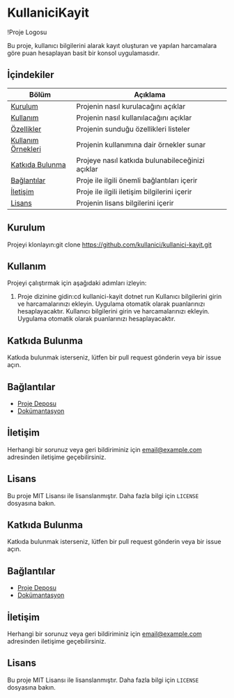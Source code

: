 # KullaniciKayit

!Proje Logosu

Bu proje, kullanıcı bilgilerini alarak kayıt oluşturan ve yapılan harcamalara göre puan hesaplayan basit bir konsol uygulamasıdır.

## İçindekiler

| Bölüm                | Açıklama                                                                 |
|----------------------|--------------------------------------------------------------------------|
| [Kurulum](#kurulum)  | Projenin nasıl kurulacağını açıklar                                      |
| [Kullanım](#kullanım)| Projenin nasıl kullanılacağını açıklar                                   |
| [Özellikler](#özellikler) | Projenin sunduğu özellikleri listeler                                |
| [Kullanım Örnekleri](#kullanım-örnekleri) | Projenin kullanımına dair örnekler sunar                |
| [Katkıda Bulunma](#katkıda-bulunma) | Projeye nasıl katkıda bulunabileceğinizi açıklar            |
| [Bağlantılar](#bağlantılar) | Proje ile ilgili önemli bağlantıları içerir                        |
| [İletişim](#iletişim) | Proje ile ilgili iletişim bilgilerini içerir                            |
| [Lisans](#lisans)    | Projenin lisans bilgilerini içerir                                       |

## Kurulum

Projeyi klonlayın:git clone https://github.com/kullanici/kullanici-kayit.git

## Kullanım

Projeyi çalıştırmak için aşağıdaki adımları izleyin:
1. Proje dizinine gidin:cd kullanici-kayit
dotnet run
Kullanıcı bilgilerini girin ve harcamalarınızı ekleyin. Uygulama otomatik olarak puanlarınızı hesaplayacaktır.
Kullanıcı bilgilerini girin ve harcamalarınızı ekleyin. Uygulama otomatik olarak puanlarınızı hesaplayacaktır.

## Katkıda Bulunma

Katkıda bulunmak isterseniz, lütfen bir pull request gönderin veya bir issue açın.

## Bağlantılar

- [Proje Deposu](https://github.com/kullanici/kullanici-kayit)
- [Dokümantasyon](https://github.com/kullanici/kullanici-kayit/wiki)

## İletişim

Herhangi bir sorunuz veya geri bildiriminiz için [email@example.com](mailto:email@example.com) adresinden iletişime geçebilirsiniz.

## Lisans

Bu proje MIT Lisansı ile lisanslanmıştır. Daha fazla bilgi için `LICENSE` dosyasına bakın.
## Katkıda Bulunma

Katkıda bulunmak isterseniz, lütfen bir pull request gönderin veya bir issue açın.

## Bağlantılar

- [Proje Deposu](https://github.com/kullanici/kullanici-kayit)
- [Dokümantasyon](https://github.com/kullanici/kullanici-kayit/wiki)

## İletişim

Herhangi bir sorunuz veya geri bildiriminiz için [email@example.com](mailto:email@example.com) adresinden iletişime geçebilirsiniz.

## Lisans

Bu proje MIT Lisansı ile lisanslanmıştır. Daha fazla bilgi için `LICENSE` dosyasına bakın.
